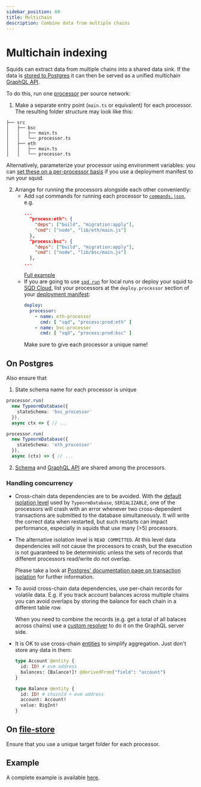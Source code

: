 ```yaml
---
sidebar_position: 60
title: Multichain
description: Combine data from multiple chains
---
```


# Multichain indexing

Squids can extract data from multiple chains into a shared data sink. If the data is [stored to Postgres](/sdk/resources/persisting-data/typeorm) it can then be served as a unified multichain [GraphQL API](/sdk/resources/serving-graphql).

To do this, run one [processor](/sdk/overview) per source network:

1. Make a separate entry point (`main.ts` or equivalent) for each processor. The resulting folder structure may look like this:
  ```
  ├── src
  │   ├── bsc
  │   │   ├── main.ts
  │   │   └── processor.ts
  │   ├── eth
  │   │   ├── main.ts
  │   │   └── processor.ts
  ``` 

  Alternatively, parameterize your processor using environment variables: you can [set these on a per-processor basis](/cloud/reference/manifest/#processor) if you use a deployment manifest to run your squid.

2. Arrange for running the processors alongside each other conveniently:
   - Add `sqd` commands for running each processor to [`commands.json`](/squid-cli/commands-json), e.g.
     ```json title="commands.json"
     ...
       "process:eth": {
         "deps": ["build", "migration:apply"],
         "cmd": ["node", "lib/eth/main.js"]
       },
       "process:bsc": {
         "deps": ["build", "migration:apply"],
         "cmd": ["node", "lib/bsc/main.js"]
       },
     ...
     ```
     [Full example](https://github.com/subsquid-labs/multichain-transfers-example/blob/master/commands.json)
   - If you are going to use [`sqd run`](/squid-cli/run) for local runs or deploy your squid to [SQD Cloud](/cloud), list your processors at the `deploy.processor` section of your [deployment manifest](/cloud/reference/manifest/#processor):
     ```yaml
     deploy:
       processor:
         - name: eth-processor
           cmd: [ "sqd", "process:prod:eth" ]
         - name: bsc-processor
           cmd: [ "sqd", "process:prod:bsc" ]
     ```
     Make sure to give each processor a unique name!

## On Postgres

Also ensure that

1. State schema name for each processor is unique
  ```ts title="src/bsc/main.ts"
  processor.run(
    new TypeormDatabase({
      stateSchema: 'bsc_processor'
    }),
    async ctx => { // ...
  ```
  ```ts title="src/eth/main.ts"
  processor.run(
    new TypeormDatabase({
      stateSchema: 'eth_processor'
    }),
    async (ctx) => { // ...
  ```

2. [Schema](/sdk/reference/schema-file) and [GraphQL API](/sdk/resources/serving-graphql) are shared among the processors.

### Handling concurrency

- Cross-chain data dependencies are to be avoided. With the [default isolation level](/sdk/reference/store/typeorm/#typeormdatabase-constructor-arguments) used by `TypeormDatabase`, `SERIALIZABLE`, one of the processors will crash with an error whenever two cross-dependent transactions are submitted to the database simultaneously. It will write the correct data when restarted, but such restarts can impact performance, especially in squids that use many (>5) processors.

- The alternative isolation level is `READ COMMITTED`. At this level data dependencies will not cause the processors to crash, but the execution is not guaranteed to be deterministic unless the sets of records that different processors read/write do not overlap.

  Please take a look at [Postgres' documentation page on transaction isolation](https://www.postgresql.org/docs/current/transaction-iso.html) for further information.

- To avoid cross-chain data dependencies, use per-chain records for volatile data. E.g. if you track account balances across multiple chains you can avoid overlaps by storing the balance for each chain in a different table row.

  When you need to combine the records (e.g. get a total of all balaces across chains) use a [custom resolver](/sdk/reference/openreader-server/configuration/custom-resolvers) to do it on the GraphQL server side.

- It is OK to use cross-chain [entities](/sdk/reference/schema-file/entities) to simplify aggregation. Just don't store any data in them:
  ```graphql
  type Account @entity {
    id: ID! # evm address
    balances: [Balance!]! @derivedFrom("field": "account")
  }

  type Balance @entity {
    id: ID! # chainId + evm address
    account: Account!
    value: BigInt!
  }
  ```

## On [file-store](/sdk/resources/persisting-data/file)

Ensure that you use a unique target folder for each processor.

## Example

A complete example is available [here](https://github.com/subsquid-labs/squid-multichain-template).
